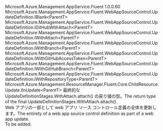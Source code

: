 <Type Name="IUpdateDefinition&lt;ParentT&gt;" FullName="Microsoft.Azure.Management.AppService.Fluent.WebAppSourceControl.UpdateDefinition.IUpdateDefinition&lt;ParentT&gt;">
  <TypeSignature Language="C#" Value="public interface IUpdateDefinition&lt;ParentT&gt; : Microsoft.Azure.Management.AppService.Fluent.WebAppSourceControl.UpdateDefinition.IBlank&lt;ParentT&gt;, Microsoft.Azure.Management.AppService.Fluent.WebAppSourceControl.UpdateDefinition.IGitHubWithAttach&lt;ParentT&gt;, Microsoft.Azure.Management.AppService.Fluent.WebAppSourceControl.UpdateDefinition.IWithAttach&lt;ParentT&gt;, Microsoft.Azure.Management.AppService.Fluent.WebAppSourceControl.UpdateDefinition.IWithBranch&lt;ParentT&gt;, Microsoft.Azure.Management.AppService.Fluent.WebAppSourceControl.UpdateDefinition.IWithGitHubAccessToken&lt;ParentT&gt;, Microsoft.Azure.Management.AppService.Fluent.WebAppSourceControl.UpdateDefinition.IWithGitHubBranch&lt;ParentT&gt;, Microsoft.Azure.Management.AppService.Fluent.WebAppSourceControl.UpdateDefinition.IWithRepositoryType&lt;ParentT&gt;, Microsoft.Azure.Management.ResourceManager.Fluent.Core.ChildResource.Update.IInUpdate&lt;ParentT&gt;" />
  <TypeSignature Language="ILAsm" Value=".class public interface auto ansi abstract IUpdateDefinition`1&lt;ParentT&gt; implements class Microsoft.Azure.Management.AppService.Fluent.WebAppSourceControl.UpdateDefinition.IBlank`1&lt;!ParentT&gt;, class Microsoft.Azure.Management.AppService.Fluent.WebAppSourceControl.UpdateDefinition.IGitHubWithAttach`1&lt;!ParentT&gt;, class Microsoft.Azure.Management.AppService.Fluent.WebAppSourceControl.UpdateDefinition.IWithAttach`1&lt;!ParentT&gt;, class Microsoft.Azure.Management.AppService.Fluent.WebAppSourceControl.UpdateDefinition.IWithBranch`1&lt;!ParentT&gt;, class Microsoft.Azure.Management.AppService.Fluent.WebAppSourceControl.UpdateDefinition.IWithGitHubAccessToken`1&lt;!ParentT&gt;, class Microsoft.Azure.Management.AppService.Fluent.WebAppSourceControl.UpdateDefinition.IWithGitHubBranch`1&lt;!ParentT&gt;, class Microsoft.Azure.Management.AppService.Fluent.WebAppSourceControl.UpdateDefinition.IWithRepositoryType`1&lt;!ParentT&gt;, class Microsoft.Azure.Management.ResourceManager.Fluent.Core.ChildResource.Update.IInUpdate`1&lt;!ParentT&gt;" />
  <TypeSignature Language="DocId" Value="T:Microsoft.Azure.Management.AppService.Fluent.WebAppSourceControl.UpdateDefinition.IUpdateDefinition`1" />
  <TypeSignature Language="VB.NET" Value="Public Interface IUpdateDefinition(Of ParentT)&#xA;Implements IBlank(Of ParentT), IGitHubWithAttach(Of ParentT), IInUpdate(Of ParentT), IWithAttach(Of ParentT), IWithBranch(Of ParentT), IWithGitHubAccessToken(Of ParentT), IWithGitHubBranch(Of ParentT), IWithRepositoryType(Of ParentT)" />
  <TypeSignature Language="F#" Value="type IUpdateDefinition&lt;'ParentT&gt; = interface&#xA;    interface IBlank&lt;'ParentT&gt;&#xA;    interface IWithRepositoryType&lt;'ParentT&gt;&#xA;    interface IWithAttach&lt;'ParentT&gt;&#xA;    interface IInUpdate&lt;'ParentT&gt;&#xA;    interface IGitHubWithAttach&lt;'ParentT&gt;&#xA;    interface IWithGitHubAccessToken&lt;'ParentT&gt;&#xA;    interface IWithBranch&lt;'ParentT&gt;&#xA;    interface IWithGitHubBranch&lt;'ParentT&gt;" />
  <AssemblyInfo>
    <AssemblyName>Microsoft.Azure.Management.AppService.Fluent</AssemblyName>
    <AssemblyVersion>1.0.0.60</AssemblyVersion>
  </AssemblyInfo>
  <TypeParameters>
    <TypeParameter Name="ParentT" />
  </TypeParameters>
  <Interfaces>
    <Interface>
      <InterfaceName>Microsoft.Azure.Management.AppService.Fluent.WebAppSourceControl.UpdateDefinition.IBlank&lt;ParentT&gt;</InterfaceName>
    </Interface>
    <Interface>
      <InterfaceName>Microsoft.Azure.Management.AppService.Fluent.WebAppSourceControl.UpdateDefinition.IGitHubWithAttach&lt;ParentT&gt;</InterfaceName>
    </Interface>
    <Interface>
      <InterfaceName>Microsoft.Azure.Management.AppService.Fluent.WebAppSourceControl.UpdateDefinition.IWithAttach&lt;ParentT&gt;</InterfaceName>
    </Interface>
    <Interface>
      <InterfaceName>Microsoft.Azure.Management.AppService.Fluent.WebAppSourceControl.UpdateDefinition.IWithBranch&lt;ParentT&gt;</InterfaceName>
    </Interface>
    <Interface>
      <InterfaceName>Microsoft.Azure.Management.AppService.Fluent.WebAppSourceControl.UpdateDefinition.IWithGitHubAccessToken&lt;ParentT&gt;</InterfaceName>
    </Interface>
    <Interface>
      <InterfaceName>Microsoft.Azure.Management.AppService.Fluent.WebAppSourceControl.UpdateDefinition.IWithGitHubBranch&lt;ParentT&gt;</InterfaceName>
    </Interface>
    <Interface>
      <InterfaceName>Microsoft.Azure.Management.AppService.Fluent.WebAppSourceControl.UpdateDefinition.IWithRepositoryType&lt;ParentT&gt;</InterfaceName>
    </Interface>
    <Interface>
      <InterfaceName>Microsoft.Azure.Management.ResourceManager.Fluent.Core.ChildResource.Update.IInUpdate&lt;ParentT&gt;</InterfaceName>
    </Interface>
  </Interfaces>
  <Docs>
    <typeparam name="ParentT"><span data-ttu-id="7c84d-101">最終的な UpdateDefinitionStages.WithAttach.attach() の戻り値の型。</span><span class="sxs-lookup"><span data-stu-id="7c84d-101">The return type of the final  UpdateDefinitionStages.WithAttach.attach().</span></span></typeparam>
    <summary>
            <span data-ttu-id="7c84d-102">Web アプリの一部として web アプリ ソース コントロール定義の全体を更新します。</span><span class="sxs-lookup"><span data-stu-id="7c84d-102">The entirety of a web app source control definition as part of a web app update.</span></span>
            </summary>
    <remarks>To be added.</remarks>
  </Docs>
  <Members />
</Type>